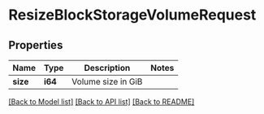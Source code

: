# ResizeBlockStorageVolumeRequest

## Properties

Name | Type | Description | Notes
------------ | ------------- | ------------- | -------------
**size** | **i64** | Volume size in GiB | 

[[Back to Model list]](../README.md#documentation-for-models) [[Back to API list]](../README.md#documentation-for-api-endpoints) [[Back to README]](../README.md)


